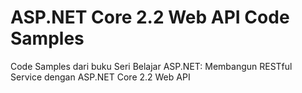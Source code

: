 # ASP.NET Core 2.2 Web API Code Samples
Code Samples dari buku Seri Belajar ASP.NET: Membangun RESTful Service dengan ASP.NET Core 2.2 Web API
